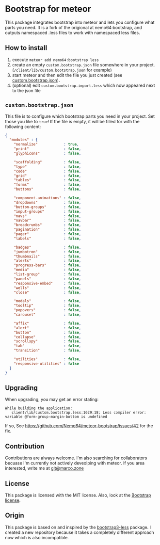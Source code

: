 Bootstrap for meteor
====================

This package integrates bootstrap into meteor and lets you configure what parts you need.
It is a fork of the origional at nemo64:bootstrap, and outputs namespaced .less files
to work with namespaced less files.

How to install
--------------

1. execute `meteor add nemo64:bootstrap less`
2. create an empty `custom.bootstrap.json` file somewhere in your project. (`/client/lib/custom.bootstrap.json` for example)
3. start meteor and then edit the file you just created (see [custom.bootstrap.json](#custombootstrapjson)).
4. (optional) edit `custom.bootstrap.import.less` which now appeared next to the json file

`custom.bootstrap.json`
---------------------
This file is to configure which bootstrap parts you need in your project. Set those you like to `true`!
If the file is empty, it will be filled for with the following content:

```JSON
{
  "modules" : {
    "normalize"            : true,
    "print"                : false,
    "glyphicons"           : false,

    "scaffolding"          : false,
    "type"                 : false,
    "code"                 : false,
    "grid"                 : false,
    "tables"               : false,
    "forms"                : false,
    "buttons"              : false,

    "component-animations" : false,
    "dropdowns"            : false,
    "button-groups"        : false,
    "input-groups"         : false,
    "navs"                 : false,
    "navbar"               : false,
    "breadcrumbs"          : false,
    "pagination"           : false,
    "pager"                : false,
    "labels"               : false,

    "badges"               : false,
    "jumbotron"            : false,
    "thumbnails"           : false,
    "alerts"               : false,
    "progress-bars"        : false,
    "media"                : false,
    "list-group"           : false,
    "panels"               : false,
    "responsive-embed"     : false,
    "wells"                : false,
    "close"                : false,

    "modals"               : false,
    "tooltip"              : false,
    "popovers"             : false,
    "carousel"             : false,

    "affix"                : false,
    "alert"                : false,
    "button"               : false,
    "collapse"             : false,
    "scrollspy"            : false,
    "tab"                  : false,
    "transition"           : false,

    "utilities"            : false,
    "responsive-utilities" : false
  }
}
```

Upgrading
---------

When upgrading, you may get an error stating:

```
While building the application:
   client/lib/custom.bootstrap.less:1629:18: Less compiler error: variable @form-group-margin-bottom is undefined
```

If so, See https://github.com/Nemo64/meteor-bootstrap/issues/42 for the fix.

Contribution
-------

Contributions are always welcome. I'm also searching for collaborators becuase I'm currently not actively deveolping with meteor. If you area interested, write me at git@marco.zone

License
-------

This package is licensed with the MIT license.
Also, look at the [Bootstrap license](https://github.com/twbs/bootstrap/blob/v3.2.0/LICENSE).

Origin
------

This package is based on and inspired by the [bootstrap3-less](https://github.com/simison/bootstrap3-less) package. I created a new repository because it takes a completely different approach now which is also incompatible.
